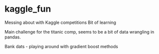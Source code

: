 # kaggle_fun
Messing about with Kaggle competitions
Bit of learning

Main challenge for the titanic comp, seems to be a bit of data wrangling in pandas.

Bank dats - playing around with gradient boost methods
